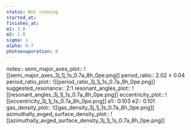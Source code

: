 ```yaml
---
status: Not running
started_at:
finishes_at:
m1: 3.0
m2: 1.0
sigma: 1
alpha: 0.7
photoevaporation: 0
---
```


notes::
semi_major_axes_plot:: ![[semi_major_axes_3j_1j_1s_0.7a_8h_0pe.png]]
period_ratio:: 2.02 ± 0.04
period_ratio_plot:: ![[period_ratio_3j_1j_1s_0.7a_8h_0pe.png]]
suggested_resonance:: 2:1
resonant_angles_plot:: ![[resonant_angles_3j_1j_1s_0.7a_8h_0pe.png]]
eccentricity_plot:: ![[eccentricity_3j_1j_1s_0.7a_8h_0pe.png]]
e1:: 0.103
e2:: 0.101
gas_density_plot:: ![[gas_density_3j_1j_1s_0.7a_8h_0pe.png]]
azimuthally_avged_surface_density_plot:: ![[azimuthally_avged_surface_density_3j_1j_1s_0.7a_8h_0pe.png]]
